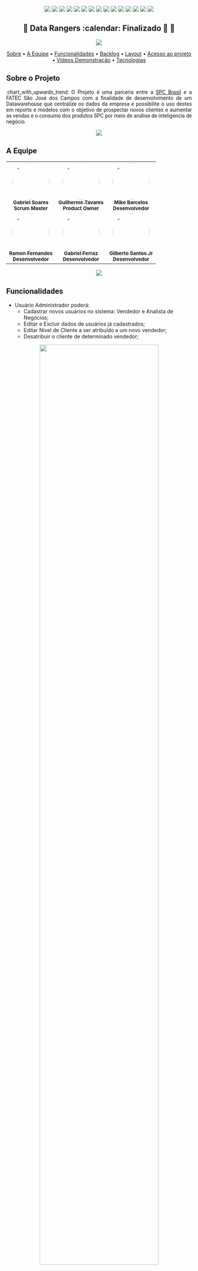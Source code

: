 <html>
  <body>
     <p align="center"> <img src="https://img.shields.io/badge/Vue.js-35495E?style=for-the-badge&logo=vuedotjs&logoColor=4FC08D"> <img src="https://img.shields.io/badge/JavaScript-F7DF1E?style=for-the-badge&logo=javascript&logoColor=black">  <img src="https://img.shields.io/badge/HTML5-E34F26?style=for-the-badge&logo=html5&logoColor=white"> <img src= "https://img.shields.io/badge/CSS3-1572B6?style=for-the-badge&logo=css3&logoColor=white">  <img src="https://img.shields.io/badge/Spring-6DB33F?style=for-the-badge&logo=spring&logoColor=white">  <img src="https://img.shields.io/badge/Java-ED8B00?style=for-the-badge&logo=java&logoColor=white"> <img src="https://img.shields.io/badge/Microsoft%20SQL%20Server-CC2927?style=for-the-badge&logo=microsoft%20sql%20server&logoColor=white"> <img src="https://img.shields.io/badge/microsoft%20azure-0089D6?style=for-the-badge&logo=microsoft-azure&logoColor=white">  <img src="https://img.shields.io/badge/circleci-343434?style=for-the-badge&logo=circleci&logoColor=white">  <img src="https://img.shields.io/badge/Heroku-430098?style=for-the-badge&logo=heroku&logoColor=white">  <img src="https://img.shields.io/badge/Vertabelo-0678BE?style=for-the-badge&logo=Vertabelo&logoColor=white">  <img src="https://img.shields.io/badge/IntelliJ_IDEA-000000.svg?style=for-the-badge&logo=intellij-idea&logoColor=white">  <img src="https://img.shields.io/badge/Insomnia-5849be?style=for-the-badge&logo=Insomnia&logoColor=white">  <img src="https://img.shields.io/badge/PowerBI-F2C811?style=for-the-badge&logo=Power%20BI&logoColor=white"> <img src="https://img.shields.io/badge/Figma-F24E1E?style=for-the-badge&logo=figma&logoColor=white">  </p>
    
   
  <h2 align="center"> 🚧 Data Rangers :calendar:  Finalizado 🚀 🚧 </h2>
  
  <p align="center"> <img src="https://github.com/guiftavares/Registro-de-Livros/blob/main/Group%2040linha.png"></p>
    
 <p align="center">
 <a href="#-sobre-o-projeto">Sobre</a> •
 <a href="#-a-equipe">A Equipe</a> •
 <a href="#-funcionalidades">Funcionalidades</a> •
 <a href="#-backlog-do-produto">Backlog</a> •
 <a href="#-layout">Layout</a> • 
 <a href="#-acesso-ao-projeto">Acesso ao projeto</a> • 
 <a href="#-vídeos-demonstração">Vídeos Demonstração</a> • 
 <a href="#-tecnologias">Tecnologias</a>
 </p>
 
 <h2 style="font-family:roboto;"> Sobre o Projeto</h2>
 <p align="justify" style="font-family:roboto;"> :chart_with_upwards_trend: O Projeto é uma parceria entre a <a href="https://www.spcbrasil.org.br/">SPC Brasil</a> e a FATEC São José dos Campos com a finalidade de desenvolvimento de um Datawarehouse que centralize os dados da empresa e possibilite o uso destes em reports e modelos com o objetivo de prospectar novos clientes e aumentar as vendas e o consumo dos produtos SPC por meio de análise de inteligencia de negócio.</p>
 
 <p align="center"> <img src="https://github.com/guiftavares/Registro-de-Livros/blob/main/Group%2040linha.png"></p>
 
 <h2 style="font-family:roboto;"> A Equipe</h2>
  <table align="center">
  <tr>
    <td align="center"><a href="https://www.linkedin.com/in/gabrielsoaresgoncalves/"><img style="border-radius: 50%;" src="https://github.com/GabrielSG20/API4Sem2021/blob/documentation/images/GabrielSoares.jfif" width="100px;" alt=""/><br /><sub><b>Gabriel Soares</b></sub></a><br/><sub><b>Scrum Master</b></sub></td>
     <td align="center"><a href="https://www.linkedin.com/in/guilhermeftavares/"><img style="border-radius: 50%;" src="https://github.com/GabrielSG20/API4Sem2021/blob/documentation/images/GuilhermeTavares.png" width="100px;" alt=""/><br/><sub><b>Guilherme Tavares</b></sub></a><br/><sub><b>Product Owner</b></sub></td>
    <td align="center"><a href="https://www.linkedin.com/in/mike-barcelos-b4648016a/"><img style="border-radius: 50%;" src="https://github.com/GabrielSG20/API4Sem2021/blob/documentation/images/MikeBarcelos.jfif" width="100px;" alt=""/><br /><sub><b>Mike Barcelos</b></sub></a><br/><sub><b>Desenvolvedor</b></sub></td>    
  </tr>
  <tr>
    <td align="center"><a href="https://www.linkedin.com/in/ramon-fernandes-19244a1ab/"><img style="border-radius: 50%;" src="https://github.com/GabrielSG20/API4Sem2021/blob/documentation/images/RamonFernandes.jfif" width="100px;" alt=""/><br /><sub><b>Ramon Fernandes</b></sub></a><br/><sub><b>Desenvolvedor</b></sub></td>
    <td align="center"><a href="https://www.linkedin.com/in/gabriel-henrique-de-souza-ferraz-4873581b2/"><img style="border-radius: 50%;" src="https://github.com/GabrielSG20/API4Sem2021/blob/documentation/images/GabrielFerraz.jfif" width="100px;" alt=""/><br /><sub><b>Gabriel Ferraz</b></sub></a><br/><sub><b>Desenvolvedor</b></sub></td>
   <td align="center"><a href="https://www.linkedin.com/in/devgilbertosantos/"><img style="border-radius: 50%;" src="https://media-exp1.licdn.com/dms/image/C4E03AQFVtgN9AJEN4Q/profile-displayphoto-shrink_800_800/0/1630589654324?e=1655942400&v=beta&t=wpQZCyve33P5Tmuy35gP1SD83oLieAKLJQWR0AqMKEw" width="100px;" alt=""/><br /><sub><b>Gilberto Santos Jr</b></sub></a><br/><sub><b>Desenvolvedor</b></sub></td>    
  </tr>
</table>
    
  <p align="center"> <img src="https://github.com/guiftavares/Registro-de-Livros/blob/main/Group%2040linha.png"></p>
  
  <h2 style="font-family:roboto;"> Funcionalidades</h2>
  
      

  <ul>
    <li> Usuário Administrador poderá:
    <ul>
      <li>Cadastrar novos usuários no sistema: Vendedor e Analista de Negócios;</li>
      <li>Editar e Excluir dados de usuários já cadastrados;</li>
      <li>Editar Nível de Cliente a ser atribuído a um novo vendedor;</li>
      <li>Desatribuir o cliente de determinado vendedor;</li>
      </ul></li>
  </ul>
    
  <p align="center"><img src="https://github.com/guiftavares/Registro-de-Livros/blob/main/PBB%205%20SEM.png" width="80%"></p>
    
  <ul>
    <li> Usuários Vendedores poderão:
    <ul>
      <li>Atribuir clientes para si de acordo com o nível de carteira;</li>
      <li>Acessar informações dos clientes de sua carteira;</li>
      <li>Acessar informações de clientes cadastrados para prospecção;</li>
      <li>Acompanhar e Consultar dashboard de performance.</li>
      </ul></li>
   </ul>
   
   <p align="center"><img src="https://github.com/guiftavares/Registro-de-Livros/blob/main/PBB%205%20SEM%20(1).png" width="75%"></p>
    
  <ul> 
    <li>Os Usuários Analistas de Negócios poderão:
    <ul>
      <li>Conectar-se diretamente as informações do DW para desenvolvimento e alimentação de reports, modelos e dashboards no Microsoft Power BI;</li>
      <li>Fazer o download de arquivo .csv diretamente da Ferramenta de acordo com os filtros desejados;</li>
      <li>Alimentar informações de prospecção de clientes dentro da ferramenta a partir das análises feitas no Power BI.</li>
      </ul></li>
  </ul>
  
  <p align="center"><img src="https://github.com/guiftavares/Registro-de-Livros/blob/main/PBB%205%20SEM%20(2).png" width="65%"></p>
  
  <p align="center"> <img src="https://github.com/guiftavares/Registro-de-Livros/blob/main/Group%2040linha.png"></p>
  
  <h2 style="font-family:roboto;"> Backlog do Produto</h2>
  
  <p align="center"><img src="https://github.com/guiftavares/Registro-de-Livros/blob/main/Group%2041%20(1).png"></p>
    
  <p align="center"> <img src="https://github.com/guiftavares/Registro-de-Livros/blob/main/Group%2040linha.png"></p>
  
  <h2 style="font-family:roboto;"> Layout</h2>
    
  <p align="justify" style="font-family:roboto;"> Para o desenvolvimento das wireframes foram utilizados conceitos de UX e UI design. Além disso, estamos seguindo os padrões do WCAG 2.1 com o objetivo de deixar nossa ferramenta acessível para pessoas com deficiência visual, cognitiva e auditiva. </p>
  <p align="justify" style="font-family:roboto;"> As wireframes foram desenvolvidas na plataforma Figma e podem ser acessadas <a href="https://www.figma.com/file/giqGsMeJegSi7UWvOZQlBN/SPC?node-id=0%3A1">clicando aqui</a>.</p>
  
  <p align="center"> <img src="https://github.com/guiftavares/Registro-de-Livros/blob/main/Group%2040linha.png"></p>
 
  <h2 style="font-family:roboto;"> Acesso ao projeto</h2>
    <p>Utilize o seguinte link: https://datawarriorsweb.herokuapp.com/</p>
    <p>O front-end do projeto pode ser acessado <a href="https://github.com/API5Sem22/API5Front">clicando aqui</a>.</p>
    <p>O back-end do projeto pode ser acessado por <a href="https://github.com/API5Sem22/API5Back">este link</a>.</p>
    
    
<p align="center"> <img src="https://github.com/guiftavares/Registro-de-Livros/blob/main/Group%2040linha.png"></p>
 
<h2 style="font-family:roboto;"> Vídeos Demonstração</h2>
    
<h3 align="center">Gestão de Usuários</h3>

<div align="center">

![Alt Text](./Videos/gerenciar-usuarios.gif)

</div>
<br>
    
<h3 align="center">Editar Carteira</h3>

<div align="center">

![Alt Text](./Videos/alterar-carteira.gif)

</div>

<br>

<h3 align="center">Gráficos Vendedor</h3>

<div align="center">

![Alt Text](./Videos/graficos-vendedor.gif)

</div>
    
<br>
    
<h3 align="center">Atribuição de Empresas Livres</h3>

<div align="center">

![Alt Text](./Videos/atribuicao-cliente.gif)

</div>
    
<br>
    
<h3 align="center">Edição por CNPJ</h3>

<div align="center">

![Alt Text](./Videos/edicao-por-cnpj.gif)

</div>
    
<br>
    
<h3 align="center">Gráfico para Analista de Negócios</h3>

<div align="center">

![Alt Text](./Videos/grafico-analista.gif)

</div>
    
<br>
    
<h3 align="center">Tela Prospecção</h3>

<div align="center">

![Alt Text](./Videos/grafico-prospeccao.gif)

</div>
  
  <p align="center"> <img src="https://github.com/guiftavares/Registro-de-Livros/blob/main/Group%2040linha.png"></p>
  
  <h2 style="font-family:roboto;"> Tecnologias</h2>
   
   * [Vue.js](https://vuejs.org/)
   * [JavaScript](https://www.javascript.com/)
   * [Spring Boot](https://spring.io/)
   * [Java](https://www.java.com/pt_BR/)
   * [Microsoft SQL Server](https://www.microsoft.com/pt-br/sql-server/sql-server-2019)
   * [Microsoft Azure](https://azure.microsoft.com/pt-br/)
   * [CircleCI](https://circleci.com/)
   * [Heroku](https://www.heroku.com/)
   * [SQL Server Integration Service](https://docs.microsoft.com/pt-br/sql/integration-services/sql-server-integration-services?view=sql-server-ver15)
   * [Vertabelo](https://vertabelo.com/)
   * [IntelliJ IDEA](https://www.jetbrains.com/pt-br/idea/)
   * [Insomnia](https://insomnia.rest/download)
   * [Microsoft Power BI](https://powerbi.microsoft.com/pt-br/)
   * [Figma](https://www.figma.com/)  
   * [Jira](https://www.atlassian.com/br/software/jira)
    
  </body>
 <html>
